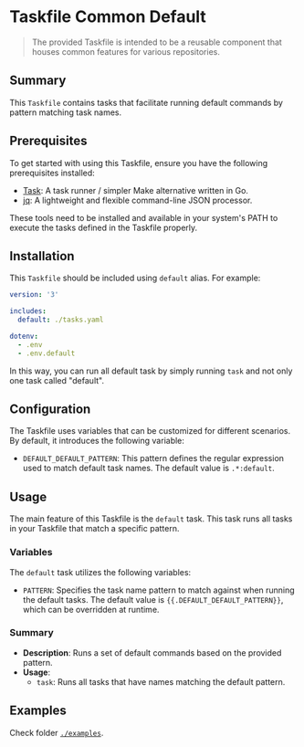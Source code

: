 # Taskfile Common Default

> The provided Taskfile is intended to be a reusable component that houses common features for various repositories.

## Summary

This `Taskfile` contains tasks that facilitate running default commands by pattern matching task names.

## Prerequisites

To get started with using this Taskfile, ensure you have the following prerequisites installed:

- [Task](https://taskfile.dev/): A task runner / simpler Make alternative written in Go.
- [jq](https://stedolan.github.io/jq/): A lightweight and flexible command-line JSON processor.

These tools need to be installed and available in your system's PATH to execute the tasks defined in the Taskfile
properly.

## Installation

This `Taskfile` should be included using `default` alias. For example:

```yaml
version: '3'

includes:
  default: ./tasks.yaml

dotenv:
  - .env
  - .env.default
```

In this way, you can run all default task by simply running `task` and not only one task called "default".

## Configuration

The Taskfile uses variables that can be customized for different scenarios. By default, it introduces the following
variable:

- `DEFAULT_DEFAULT_PATTERN`: This pattern defines the regular expression used to match default task names. The default
  value is  `.*:default`.

## Usage

The main feature of this Taskfile is the  `default`  task. This task runs all tasks in your Taskfile that match a
specific pattern.

### Variables

The  `default`  task utilizes the following variables:

- `PATTERN`: Specifies the task name pattern to match against when running the default tasks. The default value
  is  `{{.DEFAULT_DEFAULT_PATTERN}}`, which can be overridden at runtime.

### Summary

- **Description**: Runs a set of default commands based on the provided pattern.
- **Usage**:
  - `task`: Runs all tasks that have names matching the default pattern.

## Examples

Check folder [`./examples`](./examples).